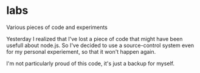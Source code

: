 labs
====

Various pieces of code and experiments

Yesterday I realized that I've lost a piece of code that might have been
usefull about node.js. So I've decided to use a source-control system even for
my personal experiement, so that it won't happen again.

I'm not particularly proud of this code, it's just a backup for myself.
